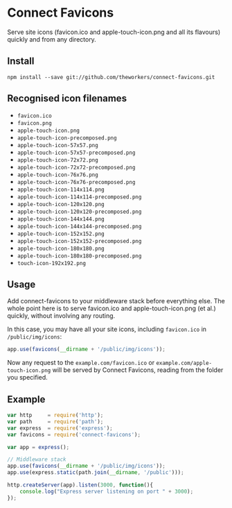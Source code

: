 Connect Favicons
================
Serve site icons (favicon.ico and apple-touch-icon.png and all its flavours) quickly and from any directory.


Install
-------
```shell
npm install --save git://github.com/theworkers/connect-favicons.git
```


Recognised icon filenames
--------------------

* `favicon.ico`
* `favicon.png`
* `apple-touch-icon.png`
* `apple-touch-icon-precomposed.png`
* `apple-touch-icon-57x57.png`
* `apple-touch-icon-57x57-precomposed.png`
* `apple-touch-icon-72x72.png`
* `apple-touch-icon-72x72-precomposed.png`
* `apple-touch-icon-76x76.png`
* `apple-touch-icon-76x76-precomposed.png`
* `apple-touch-icon-114x114.png`
* `apple-touch-icon-114x114-precomposed.png`
* `apple-touch-icon-120x120.png`
* `apple-touch-icon-120x120-precomposed.png`
* `apple-touch-icon-144x144.png`
* `apple-touch-icon-144x144-precomposed.png`
* `apple-touch-icon-152x152.png`
* `apple-touch-icon-152x152-precomposed.png`
* `apple-touch-icon-180x180.png`
* `apple-touch-icon-180x180-precomposed.png`
* `touch-icon-192x192.png`

Usage
-----
Add connect-favicons to your middleware stack before everything else. The whole point here is to serve favicon.ico and apple-touch-icon.png (et al.) quickly, without involving any routing.

In this case, you may have all your site icons, including `favicon.ico` in `/public/img/icons`:

```js
app.use(favicons(__dirname + '/public/img/icons'));
```

Now any request to the `example.com/favicon.ico` or `example.com/apple-touch-icon.png` will be served by Connect Favicons, reading from the folder you specified.


Example
-------

```js
var http     = require('http');
var path     = require('path');
var express  = require('express');
var favicons = require('connect-favicons');

var app = express();

// Middleware stack
app.use(favicons(__dirname + '/public/img/icons'));
app.use(express.static(path.join(__dirname, '/public')));

http.createServer(app).listen(3000, function(){
    console.log("Express server listening on port " + 3000);
});
```


